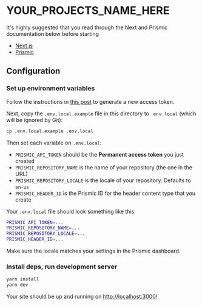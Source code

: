 # YOUR_PROJECTS_NAME_HERE

It's highly suggested that you read through the Next and Prismic documentation below before starting

- [Next.js](https://nextjs.org/)
- [Prismic](https://prismic.io/)

## Configuration

### Set up environment variables

Follow the instructions in [this post](https://intercom.help/prismicio/en/articles/1036153-generating-an-access-token) to generate a new access token.

Next, copy the `.env.local.example` file in this directory to `.env.local` (which will be ignored by Git):

```bash
cp .env.local.example .env.local
```

Then set each variable on `.env.local`:

- `PRISMIC_API_TOKEN` should be the **Permanent access token** you just created
- `PRISMIC_REPOSITORY_NAME` is the name of your repository (the one in the URL)
- `PRISMIC_REPOSITORY_LOCALE` is the locale of your repository. Defaults to `en-us`
- `PRISMIC_HEADER_ID` is the Prismic ID for the header content type that you create

Your `.env.local` file should look something like this:

```bash
PRISMIC_API_TOKEN=...
PRISMIC_REPOSITORY_NAME=...
PRISMIC_REPOSITORY_LOCALE=...
PRISMIC_HEADER_ID=...
```

Make sure the locale matches your settings in the Prismic dashboard.

### Install deps, run development server

```bash
yarn install
yarn dev
```

Your site should be up and running on [http://localhost:3000](http://localhost:3000)!
